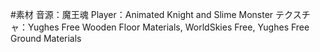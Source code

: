 #素材
音源：魔王魂
Player：Animated Knight and Slime Monster
テクスチャ：Yughes Free Wooden Floor Materials, WorldSkies Free, Yughes Free Ground Materials
